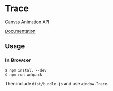 # Trace
Canvas Animation API

[Documentation](https://github.com/cpsdqs/trace-api/tree/master/docs/index.md)

## Usage
### In Browser
```shell
$ npm install --dev
$ npm run webpack
```

Then include `dist/bundle.js` and use `window.Trace`.
